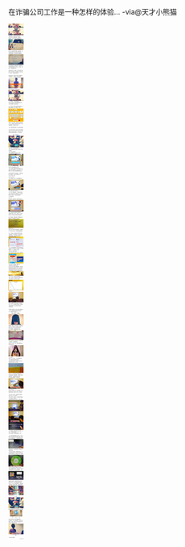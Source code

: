 
在诈骗公司工作是一种怎样的体验... -via@天才小熊猫

![858790832bb6459a8cee9f6bb4bc7b1c.jpg](https://raw.githubusercontent.com/wxlzmt/cdn1/master/ext/qw/groups/20031/858790832bb6459a8cee9f6bb4bc7b1c.jpg)
